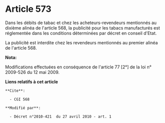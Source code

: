 # Article 573

Dans les débits de tabac et chez les acheteurs-revendeurs mentionnés au dixième alinéa de l'article 568, la publicité pour
les tabacs manufacturés est réglementée dans les conditions déterminées par décret en conseil d'Etat.

La publicité est interdite chez les revendeurs mentionnés au premier alinéa de l'article 568.

**Nota:**

Modifications effectuées en conséquence de l'article 77 [2°] de la loi n° 2009-526 du 12 mai 2009.

**Liens relatifs à cet article**

	**Cite**:

	  - CGI 568

	**Modifié par**:

	  - Décret n°2010-421  du 27 avril 2010 - art. 1
